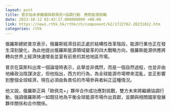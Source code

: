 ```yaml
---
layout: post
title: 普京指未來繼續與歐佩克+協調行動　應對能源挑戰
date: 2023-10-12 02:43:17.000000000 +08:00
link: https://news.rthk.hk/rthk/ch/component/k2/1722762-20231012.htm
categories: rthk
---
```


俄羅斯總統普京表示，俄羅斯經濟目前正處於結構性改革階段，能源行業也正在發生深刻變化，為此他提出俄羅斯能源領域變革的四大戰略方向，俄羅斯能源供應將轉向世界上經濟快速增長並富有前景的其他地區市場。

普京在莫斯科出席一個論壇時表示，此舉並非偶然，而是一個自然過程，也並非由地緣政治陰謀決定，但他指出，西方的行為，為全球能源市場帶來混亂，並正影響到整個全球經濟，現在必須由負責任的市場參與者糾正這種情況。

他又說，俄羅斯正與「歐佩克+」夥伴合作成功應對挑戰，雙方未來將繼續協調行動，強調俄羅斯將一如既往地為平衡全球能源市場作出貢獻，並願與相關國家發展夥伴關係和合作關係。

